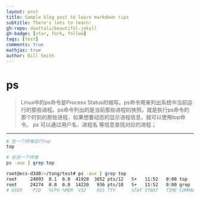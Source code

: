 ```yaml
---
layout: post
title: Sample blog post to learn markdown tips
subtitle: There's lots to learn!
gh-repo: daattali/beautiful-jekyll
gh-badge: [star, fork, follow]
tags: [test]
comments: true
mathjax: true
author: Bill Smith
---
```


# ps
> Linux中的ps命令是Process Status的缩写。ps命令用来列出系统中当前运行的那些进程。ps命令列出的是当前那些进程的快照，就是执行ps命令的那个时刻的那些进程，如果想要动态的显示进程信息，就可以使用top命令。
> ps 可以通过用户名、进程名 等信息查找对应的进程；

----
```bash
# 在一个终端运行top
top

# 在另一个终端 
ps -aux | grep top

root@ecs-d3d0:~/tong/test# ps -aux | grep top
root     24093  0.1  0.0  41928  3852 pts/12   S+   11:52   0:00 top
root     24274  0.0  0.0  14220   936 pts/18   S+   11:52   0:00 grep --color=auto top
# USER    PID   %CPU %MEM  VSZ    RSS TTY      STAT START   TIME COMMAND

```
